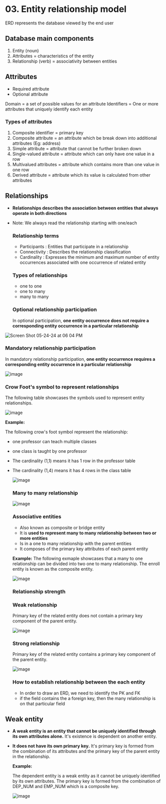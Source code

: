 # 03. Entity relationship model
ERD represents the database viewed by the end user

## Database main components
1. Entity (noun)
2. Attributes = characteristics of the entity
3. Relationship (verb) = associativity between entities

## Attributes
- Required attribute
- Optional attribute

Domain = a set of possible values for an attribute
Identifiers = One or more attributes that uniquely identify each entity

### Types of attributes
1. Composite identifier = primary key
2. Composite attribute = an attribute which be break down into additional attributes (Eg: address)
3. Simple attribute = attribute that cannot be further broken down
4. Single-valued attribute = attribute which can only have one value in a row
5. Multivalued attributes = attribute which contains more than one value in one row
6. Derived attribute = attribute which its value is calculated from other attributes

## Relationships
- **Relationships describes the association between entities that always operate in both directions**
- Note: We always read the relationship starting with one/each

  ### Relationship terms
  - Participants : Entities that participate in a relationship
  - Connectivity : Describes the relationship classification
  - Cardinality : Expresses the minimum and maximum number of entity occurrences associated with one occurrence of related entity
    
  ### Types of relationships
  - one to one
  - one to many
  - many to many

  ### Optional relationship participation
  In optional participation, **one entity occurrence does not require a corresponding entity occurrence in a particular
relationship**

![Screen Shot 05-24-24 at 06 04 PM](https://github.com/Fong20/Learning-repository/assets/150316121/4e987898-4918-469b-91a2-5cbf1482c1d2)

  ### Mandatory relationship participation
  In mandatory relationship participation, **one entity occurrence requires a corresponding entity occurrence in a particular relationship**

  ![image](https://github.com/Fong20/Learning-repository/assets/150316121/e98ef154-07c5-46ad-b5bb-09c8184bd357)
  
  ### Crow Foot's symbol to represent relationships
  The following table showcases the symbols used to represent entity relationships.

  ![image](https://github.com/Fong20/Learning-repository/assets/150316121/1778961d-6ba4-40f7-ad90-cfd6033b0fb0)

  **Example:**

  The following crow's foot symbol represent the relationship:
- one professor can teach multiple classes
- one class is taught by one professor
- The cardinality (1,1) means it has 1 row in the professor table
- The cardinality (1,4) means it has 4 rows in the class table
  
  ![image](https://github.com/Fong20/Learning-repository/assets/150316121/60f088bf-3eaa-4a67-98eb-d597df6a2486)

  ### Many to many relationship
  
  ![image](https://github.com/Fong20/Learning-repository/assets/150316121/70c85746-3b6c-4189-a741-58aedb1ee334)
  
    ### Associative entities
    - Also known as composite or bridge entity
    - It is **used to represent many to many relationship between two or more entities**
    - Is in a one to many relationship with the parent entities
    - It composes of the primary key attributes of each parent entity
  
    **Example:**
    The following exmaple showcases that a many to one relationship can be divided into two one to many relationship. The enroll entity is known as the composite entity.
    
    ![image](https://github.com/Fong20/Learning-repository/assets/150316121/d024a86a-1781-4146-87f4-df424ace7f42)

  ### Relationship strength

    ### Weak relationship
    Primary key of the related entity does not contain a primary key component of the parent entity.

    ![image](https://github.com/Fong20/Learning-repository/assets/150316121/595ff57a-1ed9-41b2-a28a-c289cf3fd315)

    ### Strong relationship
    Primary key of the related entity contains a primary key component of the parent entity.
  
    ![image](https://github.com/Fong20/Learning-repository/assets/150316121/d34bac53-10e7-49d5-a937-5fa79ff2ec86)

  ### How to establish relationship between the each entity
  - In order to draw an ERD, we need to identify the PK and FK
  - if the field contains the a foreign key, then the many relationship is on that particular field

## Weak entity
- **A weak entity is an entity that cannot be uniquely identified through its own attributes alone.** It's existence is dependent on another entity.
- **It does not have its own primary key.** It's primary key is formed from the combination of its attributes and the primary key of the parent entity in the relationship.

  **Example:**

  The dependent entity is a weak entity as it cannot be uniquely identified by its own attributes. The primary key is formed from the combination of DEP_NUM and EMP_NUM which is a composite key.
  
  ![image](https://github.com/Fong20/Learning-repository/assets/150316121/fd505626-6946-4042-95fe-09ab602f12c9)



  
